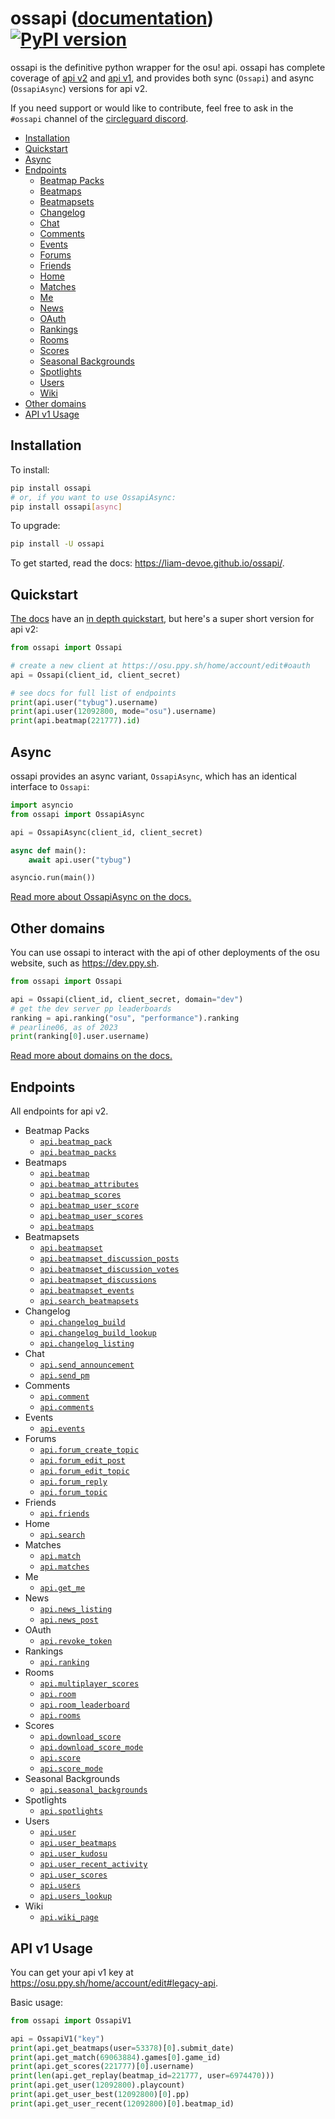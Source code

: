 # ossapi ([documentation](https://liam-devoe.github.io/ossapi/)) [![PyPI version](https://badge.fury.io/py/ossapi.svg)](https://pypi.org/project/ossapi/)

ossapi is the definitive python wrapper for the osu! api. ossapi has complete coverage of [api v2](https://osu.ppy.sh/docs/index.html) and [api v1](https://github.com/ppy/osu-api/wiki), and provides both sync (`Ossapi`) and async (`OssapiAsync`) versions for api v2.

If you need support or would like to contribute, feel free to ask in the `#ossapi` channel of the [circleguard discord](https://discord.gg/e84qxkQ).

* [Installation](#installation)
* [Quickstart](#quickstart)
* [Async](#async)
* [Endpoints](#endpoints)
  * [Beatmap Packs](#endpoints-beatmap-packs)
  * [Beatmaps](#endpoints-beatmaps)
  * [Beatmapsets](#endpoints-beatmapsets)
  * [Changelog](#endpoints-changelog)
  * [Chat](#endpoints-chat)
  * [Comments](#endpoints-comments)
  * [Events](#endpoints-events)
  * [Forums](#endpoints-forums)
  * [Friends](#endpoints-friends)
  * [Home](#endpoints-home)
  * [Matches](#endpoints-matches)
  * [Me](#endpoints-me)
  * [News](#endpoints-news)
  * [OAuth](#endpoints-oauth)
  * [Rankings](#endpoints-rankings)
  * [Rooms](#endpoints-rooms)
  * [Scores](#endpoints-scores)
  * [Seasonal Backgrounds](#endpoints-seasonal-backgrounds)
  * [Spotlights](#endpoints-spotlights)
  * [Users](#endpoints-users)
  * [Wiki](#endpoints-wiki)
* [Other domains](#other-domains)
* [API v1 Usage](#api-v1-usage)


## Installation

To install:

```bash
pip install ossapi
# or, if you want to use OssapiAsync:
pip install ossapi[async]
```

To upgrade:

```bash
pip install -U ossapi
```

To get started, read the docs: https://liam-devoe.github.io/ossapi/.

## Quickstart

[The docs](https://liam-devoe.github.io/ossapi/) have an [in depth quickstart](https://liam-devoe.github.io/ossapi/creating-a-client.html), but here's a super short version for api v2:

```python
from ossapi import Ossapi

# create a new client at https://osu.ppy.sh/home/account/edit#oauth
api = Ossapi(client_id, client_secret)

# see docs for full list of endpoints
print(api.user("tybug").username)
print(api.user(12092800, mode="osu").username)
print(api.beatmap(221777).id)
```

## Async

ossapi provides an async variant, `OssapiAsync`, which has an identical interface to `Ossapi`:

```python
import asyncio
from ossapi import OssapiAsync

api = OssapiAsync(client_id, client_secret)

async def main():
    await api.user("tybug")

asyncio.run(main())
```

[Read more about OssapiAsync on the docs.](https://liam-devoe.github.io/ossapi/async.html)

## Other domains

You can use ossapi to interact with the api of other deployments of the osu website, such as https://dev.ppy.sh.

```python
from ossapi import Ossapi

api = Ossapi(client_id, client_secret, domain="dev")
# get the dev server pp leaderboards
ranking = api.ranking("osu", "performance").ranking
# pearline06, as of 2023
print(ranking[0].user.username)
```

[Read more about domains on the docs.](https://liam-devoe.github.io/ossapi/domains.html)

## Endpoints

All endpoints for api v2.

* Beatmap Packs<a name="endpoints-beatmap-packs"></a>
  * [`api.beatmap_pack`](https://liam-devoe.github.io/ossapi/beatmap%20packs.html#ossapi.ossapiv2.Ossapi.beatmap_pack)
  * [`api.beatmap_packs`](https://liam-devoe.github.io/ossapi/beatmap%20packs.html#ossapi.ossapiv2.Ossapi.beatmap_packs)
* Beatmaps<a name="endpoints-beatmaps"></a>
  * [`api.beatmap`](https://liam-devoe.github.io/ossapi/beatmaps.html#ossapi.ossapiv2.Ossapi.beatmap)
  * [`api.beatmap_attributes`](https://liam-devoe.github.io/ossapi/beatmaps.html#ossapi.ossapiv2.Ossapi.beatmap_attributes)
  * [`api.beatmap_scores`](https://liam-devoe.github.io/ossapi/beatmaps.html#ossapi.ossapiv2.Ossapi.beatmap_scores)
  * [`api.beatmap_user_score`](https://liam-devoe.github.io/ossapi/beatmaps.html#ossapi.ossapiv2.Ossapi.beatmap_user_score)
  * [`api.beatmap_user_scores`](https://liam-devoe.github.io/ossapi/beatmaps.html#ossapi.ossapiv2.Ossapi.beatmap_user_scores)
  * [`api.beatmaps`](https://liam-devoe.github.io/ossapi/beatmaps.html#ossapi.ossapiv2.Ossapi.beatmaps)
* Beatmapsets<a name="endpoints-beatmapsets"></a>
  * [`api.beatmapset`](https://liam-devoe.github.io/ossapi/beatmapsets.html#ossapi.ossapiv2.Ossapi.beatmapset)
  * [`api.beatmapset_discussion_posts`](https://liam-devoe.github.io/ossapi/beatmapsets.html#ossapi.ossapiv2.Ossapi.beatmapset_discussion_posts)
  * [`api.beatmapset_discussion_votes`](https://liam-devoe.github.io/ossapi/beatmapsets.html#ossapi.ossapiv2.Ossapi.beatmapset_discussion_votes)
  * [`api.beatmapset_discussions`](https://liam-devoe.github.io/ossapi/beatmapsets.html#ossapi.ossapiv2.Ossapi.beatmapset_discussions)
  * [`api.beatmapset_events`](https://liam-devoe.github.io/ossapi/beatmapsets.html#ossapi.ossapiv2.Ossapi.beatmapset_events)
  * [`api.search_beatmapsets`](https://liam-devoe.github.io/ossapi/beatmapsets.html#ossapi.ossapiv2.Ossapi.search_beatmapsets)
* Changelog<a name="endpoints-changelog"></a>
  * [`api.changelog_build`](https://liam-devoe.github.io/ossapi/changelog.html#ossapi.ossapiv2.Ossapi.changelog_build)
  * [`api.changelog_build_lookup`](https://liam-devoe.github.io/ossapi/changelog.html#ossapi.ossapiv2.Ossapi.changelog_build_lookup)
  * [`api.changelog_listing`](https://liam-devoe.github.io/ossapi/changelog.html#ossapi.ossapiv2.Ossapi.changelog_listing)
* Chat<a name="endpoints-chat"></a>
  * [`api.send_announcement`](https://liam-devoe.github.io/ossapi/chat.html#ossapi.ossapiv2.Ossapi.send_announcement)
  * [`api.send_pm`](https://liam-devoe.github.io/ossapi/chat.html#ossapi.ossapiv2.Ossapi.send_pm)
* Comments<a name="endpoints-comments"></a>
  * [`api.comment`](https://liam-devoe.github.io/ossapi/comments.html#ossapi.ossapiv2.Ossapi.comment)
  * [`api.comments`](https://liam-devoe.github.io/ossapi/comments.html#ossapi.ossapiv2.Ossapi.comments)
* Events<a name="endpoints-events"></a>
  * [`api.events`](https://liam-devoe.github.io/ossapi/events.html#ossapi.ossapiv2.Ossapi.events)
* Forums<a name="endpoints-forums"></a>
  * [`api.forum_create_topic`](https://liam-devoe.github.io/ossapi/forums.html#ossapi.ossapiv2.Ossapi.forum_create_topic)
  * [`api.forum_edit_post`](https://liam-devoe.github.io/ossapi/forums.html#ossapi.ossapiv2.Ossapi.forum_edit_post)
  * [`api.forum_edit_topic`](https://liam-devoe.github.io/ossapi/forums.html#ossapi.ossapiv2.Ossapi.forum_edit_topic)
  * [`api.forum_reply`](https://liam-devoe.github.io/ossapi/forums.html#ossapi.ossapiv2.Ossapi.forum_reply)
  * [`api.forum_topic`](https://liam-devoe.github.io/ossapi/forums.html#ossapi.ossapiv2.Ossapi.forum_topic)
* Friends<a name="endpoints-friends"></a>
  * [`api.friends`](https://liam-devoe.github.io/ossapi/friends.html#ossapi.ossapiv2.Ossapi.friends)
* Home<a name="endpoints-home"></a>
  * [`api.search`](https://liam-devoe.github.io/ossapi/home.html#ossapi.ossapiv2.Ossapi.search)
* Matches<a name="endpoints-matches"></a>
  * [`api.match`](https://liam-devoe.github.io/ossapi/matches.html#ossapi.ossapiv2.Ossapi.match)
  * [`api.matches`](https://liam-devoe.github.io/ossapi/matches.html#ossapi.ossapiv2.Ossapi.matches)
* Me<a name="endpoints-me"></a>
  * [`api.get_me`](https://liam-devoe.github.io/ossapi/me.html#ossapi.ossapiv2.Ossapi.get_me)
* News<a name="endpoints-news"></a>
  * [`api.news_listing`](https://liam-devoe.github.io/ossapi/news.html#ossapi.ossapiv2.Ossapi.news_listing)
  * [`api.news_post`](https://liam-devoe.github.io/ossapi/news.html#ossapi.ossapiv2.Ossapi.news_post)
* OAuth<a name="endpoints-oauth"></a>
  * [`api.revoke_token`](https://liam-devoe.github.io/ossapi/oauth.html#ossapi.ossapiv2.Ossapi.revoke_token)
* Rankings<a name="endpoints-rankings"></a>
  * [`api.ranking`](https://liam-devoe.github.io/ossapi/rankings.html#ossapi.ossapiv2.Ossapi.ranking)
* Rooms<a name="endpoints-rooms"></a>
  * [`api.multiplayer_scores`](https://liam-devoe.github.io/ossapi/rooms.html#ossapi.ossapiv2.Ossapi.multiplayer_scores)
  * [`api.room`](https://liam-devoe.github.io/ossapi/rooms.html#ossapi.ossapiv2.Ossapi.room)
  * [`api.room_leaderboard`](https://liam-devoe.github.io/ossapi/rooms.html#ossapi.ossapiv2.Ossapi.room_leaderboard)
  * [`api.rooms`](https://liam-devoe.github.io/ossapi/rooms.html#ossapi.ossapiv2.Ossapi.rooms)
* Scores<a name="endpoints-scores"></a>
  * [`api.download_score`](https://liam-devoe.github.io/ossapi/scores.html#ossapi.ossapiv2.Ossapi.download_score)
  * [`api.download_score_mode`](https://liam-devoe.github.io/ossapi/scores.html#ossapi.ossapiv2.Ossapi.download_score_mode)
  * [`api.score`](https://liam-devoe.github.io/ossapi/scores.html#ossapi.ossapiv2.Ossapi.score)
  * [`api.score_mode`](https://liam-devoe.github.io/ossapi/scores.html#ossapi.ossapiv2.Ossapi.score_mode)
* Seasonal Backgrounds<a name="endpoints-seasonal-backgrounds"></a>
  * [`api.seasonal_backgrounds`](https://liam-devoe.github.io/ossapi/seasonal%20backgrounds.html#ossapi.ossapiv2.Ossapi.seasonal_backgrounds)
* Spotlights<a name="endpoints-spotlights"></a>
  * [`api.spotlights`](https://liam-devoe.github.io/ossapi/spotlights.html#ossapi.ossapiv2.Ossapi.spotlights)
* Users<a name="endpoints-users"></a>
  * [`api.user`](https://liam-devoe.github.io/ossapi/users.html#ossapi.ossapiv2.Ossapi.user)
  * [`api.user_beatmaps`](https://liam-devoe.github.io/ossapi/users.html#ossapi.ossapiv2.Ossapi.user_beatmaps)
  * [`api.user_kudosu`](https://liam-devoe.github.io/ossapi/users.html#ossapi.ossapiv2.Ossapi.user_kudosu)
  * [`api.user_recent_activity`](https://liam-devoe.github.io/ossapi/users.html#ossapi.ossapiv2.Ossapi.user_recent_activity)
  * [`api.user_scores`](https://liam-devoe.github.io/ossapi/users.html#ossapi.ossapiv2.Ossapi.user_scores)
  * [`api.users`](https://liam-devoe.github.io/ossapi/users.html#ossapi.ossapiv2.Ossapi.users)
  * [`api.users_lookup`](https://liam-devoe.github.io/ossapi/users.html#ossapi.ossapiv2.Ossapi.users_lookup)
* Wiki<a name="endpoints-wiki"></a>
  * [`api.wiki_page`](https://liam-devoe.github.io/ossapi/wiki.html#ossapi.ossapiv2.Ossapi.wiki_page)

## API v1 Usage

You can get your api v1 key at <https://osu.ppy.sh/home/account/edit#legacy-api>.

Basic usage:

```python
from ossapi import OssapiV1

api = OssapiV1("key")
print(api.get_beatmaps(user=53378)[0].submit_date)
print(api.get_match(69063884).games[0].game_id)
print(api.get_scores(221777)[0].username)
print(len(api.get_replay(beatmap_id=221777, user=6974470)))
print(api.get_user(12092800).playcount)
print(api.get_user_best(12092800)[0].pp)
print(api.get_user_recent(12092800)[0].beatmap_id)
```

